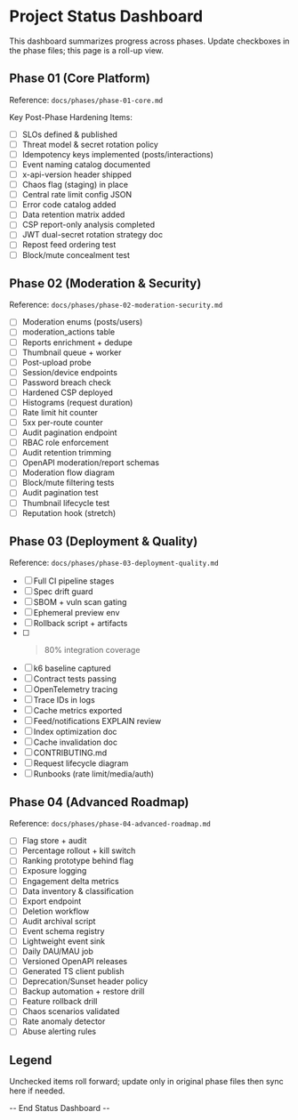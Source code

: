 # Project Status Dashboard

This dashboard summarizes progress across phases. Update checkboxes in the phase files; this page is a roll-up view.

## Phase 01 (Core Platform)
Reference: `docs/phases/phase-01-core.md`

Key Post-Phase Hardening Items:
- [ ] SLOs defined & published
- [ ] Threat model & secret rotation policy
- [ ] Idempotency keys implemented (posts/interactions)
- [ ] Event naming catalog documented
- [ ] x-api-version header shipped
- [ ] Chaos flag (staging) in place
- [ ] Central rate limit config JSON
- [ ] Error code catalog added
- [ ] Data retention matrix added
- [ ] CSP report-only analysis completed
- [ ] JWT dual-secret rotation strategy doc
- [ ] Repost feed ordering test
- [ ] Block/mute concealment test

## Phase 02 (Moderation & Security)
Reference: `docs/phases/phase-02-moderation-security.md`

- [ ] Moderation enums (posts/users)
- [ ] moderation_actions table
- [ ] Reports enrichment + dedupe
- [ ] Thumbnail queue + worker
- [ ] Post-upload probe
- [ ] Session/device endpoints
- [ ] Password breach check
- [ ] Hardened CSP deployed
- [ ] Histograms (request duration)
- [ ] Rate limit hit counter
- [ ] 5xx per-route counter
- [ ] Audit pagination endpoint
- [ ] RBAC role enforcement
- [ ] Audit retention trimming
- [ ] OpenAPI moderation/report schemas
- [ ] Moderation flow diagram
- [ ] Block/mute filtering tests
- [ ] Audit pagination test
- [ ] Thumbnail lifecycle test
- [ ] Reputation hook (stretch)

## Phase 03 (Deployment & Quality)
Reference: `docs/phases/phase-03-deployment-quality.md`

- [ ] Full CI pipeline stages
- [ ] Spec drift guard
- [ ] SBOM + vuln scan gating
- [ ] Ephemeral preview env
- [ ] Rollback script + artifacts
- [ ] >80% integration coverage
- [ ] k6 baseline captured
- [ ] Contract tests passing
- [ ] OpenTelemetry tracing
- [ ] Trace IDs in logs
- [ ] Cache metrics exported
- [ ] Feed/notifications EXPLAIN review
- [ ] Index optimization doc
- [ ] Cache invalidation doc
- [ ] CONTRIBUTING.md
- [ ] Request lifecycle diagram
- [ ] Runbooks (rate limit/media/auth)

## Phase 04 (Advanced Roadmap)
Reference: `docs/phases/phase-04-advanced-roadmap.md`

- [ ] Flag store + audit
- [ ] Percentage rollout + kill switch
- [ ] Ranking prototype behind flag
- [ ] Exposure logging
- [ ] Engagement delta metrics
- [ ] Data inventory & classification
- [ ] Export endpoint
- [ ] Deletion workflow
- [ ] Audit archival script
- [ ] Event schema registry
- [ ] Lightweight event sink
- [ ] Daily DAU/MAU job
- [ ] Versioned OpenAPI releases
- [ ] Generated TS client publish
- [ ] Deprecation/Sunset header policy
- [ ] Backup automation + restore drill
- [ ] Feature rollback drill
- [ ] Chaos scenarios validated
- [ ] Rate anomaly detector
- [ ] Abuse alerting rules

## Legend
Unchecked items roll forward; update only in original phase files then sync here if needed.

-- End Status Dashboard --
